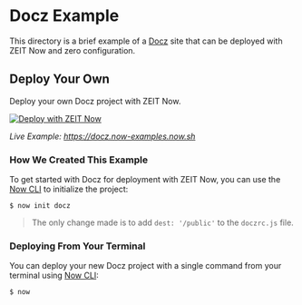 # Docz Example

This directory is a brief example of a [Docz](https://www.docz.site/) site that can be deployed with ZEIT Now and zero configuration.

## Deploy Your Own

Deploy your own Docz project with ZEIT Now.

[![Deploy with ZEIT Now](https://zeit.co/button)](https://zeit.co/import/project?template=https://github.com/zeit/now/tree/master/examples/docz)

_Live Example: https://docz.now-examples.now.sh_

### How We Created This Example

To get started with Docz for deployment with ZEIT Now, you can use the [Now CLI](https://zeit.co/download) to initialize the project:

```shell
$ now init docz
```

> The only change made is to add `dest: '/public'` to the `doczrc.js` file.

### Deploying From Your Terminal

You can deploy your new Docz project with a single command from your terminal using [Now CLI](https://zeit.co/download):

```shell
$ now
```
